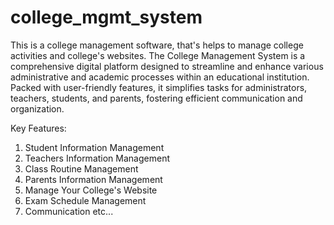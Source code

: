 # college_mgmt_system
This is a college management software, that's helps to manage college activities and college's websites.
The College Management System is a comprehensive digital platform designed to streamline and enhance various administrative and academic processes within an educational institution. Packed with user-friendly features, it simplifies tasks for administrators, teachers, students, and parents, fostering efficient communication and organization.

Key Features:

1. Student Information Management
2. Teachers Information Management
3. Class Routine Management
4. Parents Information Management
5. Manage Your College's Website
6. Exam Schedule Management 
7. Communication etc...
